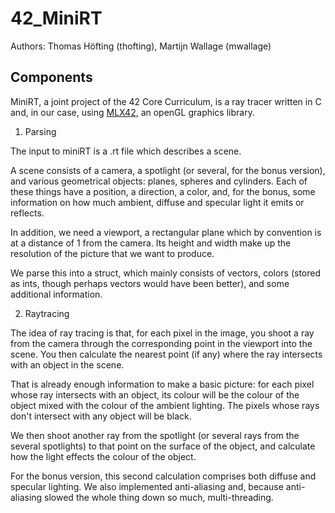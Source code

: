 # 42_MiniRT
Authors: Thomas Höfting (thofting), Martijn Wallage (mwallage)

## Components

MiniRT, a joint project of the 42 Core Curriculum, is a ray tracer written in C and, in our case, using <a href="https://github.com/codam-coding-college/MLX42">MLX42</a>, an openGL graphics library.

1.	Parsing

The input to miniRT is a .rt file which describes a scene.

A scene consists of a camera, a spotlight (or several, for the bonus version), and various geometrical objects: planes, spheres and cylinders. Each of these things have a position, a direction, a color, and, for the bonus, some information on how much ambient, diffuse and specular light it emits or reflects.

In addition, we need a viewport, a rectangular plane which by convention is at a distance of 1 from the camera. Its height and width make up the resolution of the picture that we want to produce.

We parse this into a struct, which mainly consists of vectors, colors (stored as ints, though perhaps vectors would have been better), and some additional information.

2.	Raytracing

The idea of ray tracing is that, for each pixel in the image, you shoot a ray from the camera through the corresponding point in the viewport into the scene.
You then calculate the nearest point (if any) where the ray intersects with an object in the scene. 

That is already enough information to make a basic picture: for each pixel whose ray intersects with an object, its colour will be the colour of the object mixed with the colour of the ambient lighting. The pixels whose rays don't intersect with any object will be black.

We then shoot another ray from the spotlight (or several rays from the several spotlights) to that point on the surface of the object, and calculate how the light effects the colour of the object.

For the bonus version, this second calculation comprises both diffuse and specular lighting. We also implemented anti-aliasing and, because anti-aliasing slowed the whole thing down so much, multi-threading.

